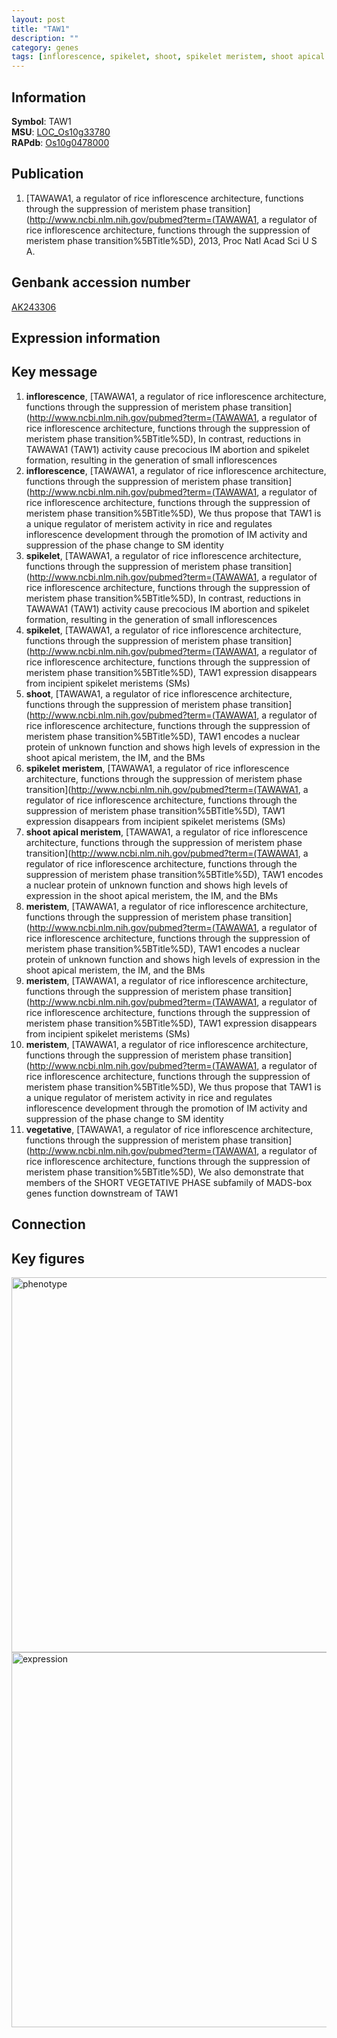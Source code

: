 ```yaml
---
layout: post
title: "TAW1"
description: ""
category: genes
tags: [inflorescence, spikelet, shoot, spikelet meristem, shoot apical meristem, meristem, vegetative, Gene]
---
```


## Information
__Symbol__: TAW1  
__MSU__: [LOC_Os10g33780](http://rice.plantbiology.msu.edu/cgi-bin/ORF_infopage.cgi?orf=LOC_Os10g33780)  
__RAPdb__: [Os10g0478000](http://rapdb.dna.affrc.go.jp/viewer/gbrowse_details/irgsp1?name=Os10g0478000)  

## Publication
1. [TAWAWA1, a regulator of rice inflorescence architecture, functions through the suppression of meristem phase transition](http://www.ncbi.nlm.nih.gov/pubmed?term=(TAWAWA1, a regulator of rice inflorescence architecture, functions through the suppression of meristem phase transition%5BTitle%5D), 2013, Proc Natl Acad Sci U S A.

## Genbank accession number
[AK243306](http://www.ncbi.nlm.nih.gov/nuccore/AK243306)

## Expression information

## Key message
1. __inflorescence__, [TAWAWA1, a regulator of rice inflorescence architecture, functions through the suppression of meristem phase transition](http://www.ncbi.nlm.nih.gov/pubmed?term=(TAWAWA1, a regulator of rice inflorescence architecture, functions through the suppression of meristem phase transition%5BTitle%5D),  In contrast, reductions in TAWAWA1 (TAW1) activity cause precocious IM abortion and spikelet formation, resulting in the generation of small inflorescences
2. __inflorescence__, [TAWAWA1, a regulator of rice inflorescence architecture, functions through the suppression of meristem phase transition](http://www.ncbi.nlm.nih.gov/pubmed?term=(TAWAWA1, a regulator of rice inflorescence architecture, functions through the suppression of meristem phase transition%5BTitle%5D),  We thus propose that TAW1 is a unique regulator of meristem activity in rice and regulates inflorescence development through the promotion of IM activity and suppression of the phase change to SM identity
3. __spikelet__, [TAWAWA1, a regulator of rice inflorescence architecture, functions through the suppression of meristem phase transition](http://www.ncbi.nlm.nih.gov/pubmed?term=(TAWAWA1, a regulator of rice inflorescence architecture, functions through the suppression of meristem phase transition%5BTitle%5D),  In contrast, reductions in TAWAWA1 (TAW1) activity cause precocious IM abortion and spikelet formation, resulting in the generation of small inflorescences
4. __spikelet__, [TAWAWA1, a regulator of rice inflorescence architecture, functions through the suppression of meristem phase transition](http://www.ncbi.nlm.nih.gov/pubmed?term=(TAWAWA1, a regulator of rice inflorescence architecture, functions through the suppression of meristem phase transition%5BTitle%5D),  TAW1 expression disappears from incipient spikelet meristems (SMs)
5. __shoot__, [TAWAWA1, a regulator of rice inflorescence architecture, functions through the suppression of meristem phase transition](http://www.ncbi.nlm.nih.gov/pubmed?term=(TAWAWA1, a regulator of rice inflorescence architecture, functions through the suppression of meristem phase transition%5BTitle%5D),  TAW1 encodes a nuclear protein of unknown function and shows high levels of expression in the shoot apical meristem, the IM, and the BMs
6. __spikelet meristem__, [TAWAWA1, a regulator of rice inflorescence architecture, functions through the suppression of meristem phase transition](http://www.ncbi.nlm.nih.gov/pubmed?term=(TAWAWA1, a regulator of rice inflorescence architecture, functions through the suppression of meristem phase transition%5BTitle%5D),  TAW1 expression disappears from incipient spikelet meristems (SMs)
7. __shoot apical meristem__, [TAWAWA1, a regulator of rice inflorescence architecture, functions through the suppression of meristem phase transition](http://www.ncbi.nlm.nih.gov/pubmed?term=(TAWAWA1, a regulator of rice inflorescence architecture, functions through the suppression of meristem phase transition%5BTitle%5D),  TAW1 encodes a nuclear protein of unknown function and shows high levels of expression in the shoot apical meristem, the IM, and the BMs
8. __meristem__, [TAWAWA1, a regulator of rice inflorescence architecture, functions through the suppression of meristem phase transition](http://www.ncbi.nlm.nih.gov/pubmed?term=(TAWAWA1, a regulator of rice inflorescence architecture, functions through the suppression of meristem phase transition%5BTitle%5D),  TAW1 encodes a nuclear protein of unknown function and shows high levels of expression in the shoot apical meristem, the IM, and the BMs
9. __meristem__, [TAWAWA1, a regulator of rice inflorescence architecture, functions through the suppression of meristem phase transition](http://www.ncbi.nlm.nih.gov/pubmed?term=(TAWAWA1, a regulator of rice inflorescence architecture, functions through the suppression of meristem phase transition%5BTitle%5D),  TAW1 expression disappears from incipient spikelet meristems (SMs)
10. __meristem__, [TAWAWA1, a regulator of rice inflorescence architecture, functions through the suppression of meristem phase transition](http://www.ncbi.nlm.nih.gov/pubmed?term=(TAWAWA1, a regulator of rice inflorescence architecture, functions through the suppression of meristem phase transition%5BTitle%5D),  We thus propose that TAW1 is a unique regulator of meristem activity in rice and regulates inflorescence development through the promotion of IM activity and suppression of the phase change to SM identity
11. __vegetative__, [TAWAWA1, a regulator of rice inflorescence architecture, functions through the suppression of meristem phase transition](http://www.ncbi.nlm.nih.gov/pubmed?term=(TAWAWA1, a regulator of rice inflorescence architecture, functions through the suppression of meristem phase transition%5BTitle%5D),  We also demonstrate that members of the SHORT VEGETATIVE PHASE subfamily of MADS-box genes function downstream of TAW1

## Connection

## Key figures
<img src="http://ricencode.github.io/images/TAW1.pheno.png" alt="phenotype"  style="width: 600px;"/>

<img src="http://ricencode.github.io/images/TAW1.exp.png" alt="expression"  style="width: 600px;"/>


